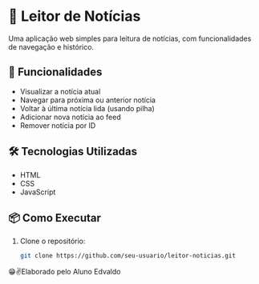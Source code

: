 # 📰 Leitor de Notícias

Uma aplicação web simples para leitura de notícias, com funcionalidades de navegação e histórico.

## 🚀 Funcionalidades

- Visualizar a notícia atual
- Navegar para próxima ou anterior notícia
- Voltar à última notícia lida (usando pilha)
- Adicionar nova notícia ao feed
- Remover notícia por ID

## 🛠️ Tecnologias Utilizadas

- HTML
- CSS
- JavaScript

## 📦 Como Executar

1. Clone o repositório:
   ```bash
   git clone https://github.com/seu-usuario/leitor-noticias.git

😁✌️Elaborado pelo Aluno Edvaldo
